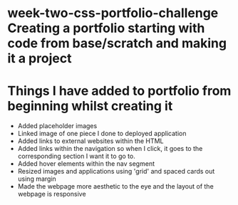 # week-two-css-portfolio-challenge Creating a portfolio starting with code from base/scratch and making it a project 

# Things I have added to portfolio from beginning whilst creating it

- Added placeholder images
- Linked image of one piece I done to deployed application
- Added links to external websites within the HTML
- Added links within the navigation so when I click, it goes to the corresponding section I want it to go to.
- Added hover elements within the nav segment
- Resized images and applications using 'grid' and spaced cards out using margin
- Made the webpage more aesthetic to the eye and the layout of the webpage is responsive
